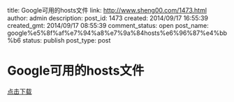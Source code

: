 title: Google可用的hosts文件
link: http://www.sheng00.com/1473.html
author: admin
description: 
post_id: 1473
created: 2014/09/17 16:55:39
created_gmt: 2014/09/17 08:55:39
comment_status: open
post_name: google%e5%8f%af%e7%94%a8%e7%9a%84hosts%e6%96%87%e4%bb%b6
status: publish
post_type: post

# Google可用的hosts文件

[点击下载](https://gist.githubusercontent.com/shengoo/447ce87f44eb8aba9b6f/raw/gistfile1.txt)